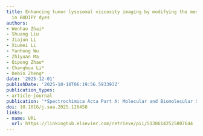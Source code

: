 ```yaml
---
title: Enhancing tumor lysosomal viscosity imaging by modifying the meso-substituents
  in BODIPY dyes
authors:
- Wenhao Zhai*
- Shuang Liu
- Jiajun Li
- Xiumei Li
- Yanhong Wu
- Zhiyuan Ma
- Qipeng Zhao*
- Changhua Li*
- Debin Zheng*
date: '2025-12-01'
publishDate: '2025-10-10T06:19:56.593393Z'
publication_types:
- article-journal
publication: '*Spectrochimica Acta Part A: Molecular and Biomolecular Spectroscopy, 343, 126458*'
doi: 10.1016/j.saa.2025.126458
links:
- name: URL
  url: https://linkinghub.elsevier.com/retrieve/pii/S1386142525007644
---
```

